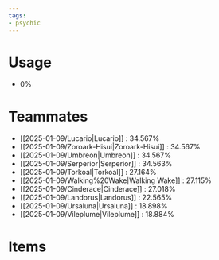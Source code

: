 ```yaml
---
tags:
- psychic
---
```

# Usage
- 0%
# Teammates
- [[2025-01-09/Lucario|Lucario]] : 34.567%
- [[2025-01-09/Zoroark-Hisui|Zoroark-Hisui]] : 34.567%
- [[2025-01-09/Umbreon|Umbreon]] : 34.567%
- [[2025-01-09/Serperior|Serperior]] : 34.563%
- [[2025-01-09/Torkoal|Torkoal]] : 27.164%
- [[2025-01-09/Walking%20Wake|Walking Wake]] : 27.115%
- [[2025-01-09/Cinderace|Cinderace]] : 27.018%
- [[2025-01-09/Landorus|Landorus]] : 22.565%
- [[2025-01-09/Ursaluna|Ursaluna]] : 18.898%
- [[2025-01-09/Vileplume|Vileplume]] : 18.884%
# Items